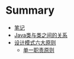 # Summary

* [笔记](README.md)
* [Java类与类之间的关系](chapter1.md)
* [设计模式六大原则](she-ji-mo-shi-yuan-ze.md)
  * [单一职责原则](she-ji-mo-shi-yuan-ze/dan-yi-zhi-ze-yuan-ze.md)

